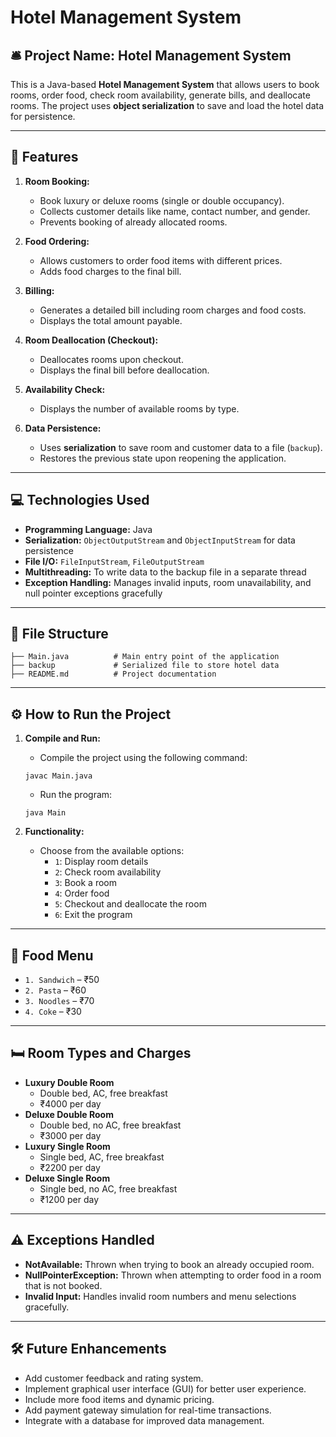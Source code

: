# Hotel Management System

## 🛎️ **Project Name:** Hotel Management System  
This is a Java-based **Hotel Management System** that allows users to book rooms, order food, check room availability, generate bills, and deallocate rooms. The project uses **object serialization** to save and load the hotel data for persistence.

---

## 🚀 **Features**
1. **Room Booking:**
   - Book luxury or deluxe rooms (single or double occupancy).
   - Collects customer details like name, contact number, and gender.
   - Prevents booking of already allocated rooms.

2. **Food Ordering:**
   - Allows customers to order food items with different prices.
   - Adds food charges to the final bill.

3. **Billing:**
   - Generates a detailed bill including room charges and food costs.
   - Displays the total amount payable.

4. **Room Deallocation (Checkout):**
   - Deallocates rooms upon checkout.
   - Displays the final bill before deallocation.

5. **Availability Check:**
   - Displays the number of available rooms by type.

6. **Data Persistence:**
   - Uses **serialization** to save room and customer data to a file (`backup`).
   - Restores the previous state upon reopening the application.

---

## 💻 **Technologies Used**
- **Programming Language:** Java  
- **Serialization:** `ObjectOutputStream` and `ObjectInputStream` for data persistence  
- **File I/O:** `FileInputStream`, `FileOutputStream`  
- **Multithreading:** To write data to the backup file in a separate thread  
- **Exception Handling:** Manages invalid inputs, room unavailability, and null pointer exceptions gracefully  

---

## 📁 **File Structure**
```
├── Main.java          # Main entry point of the application
├── backup             # Serialized file to store hotel data
├── README.md          # Project documentation
```

---

## ⚙️ **How to Run the Project**
1. **Compile and Run:**
   - Compile the project using the following command:
   ```
   javac Main.java
   ```
   - Run the program:
   ```
   java Main
   ```

2. **Functionality:**
   - Choose from the available options:
     - `1`: Display room details  
     - `2`: Check room availability  
     - `3`: Book a room  
     - `4`: Order food  
     - `5`: Checkout and deallocate the room  
     - `6`: Exit the program  

---

## 🍴 **Food Menu**
- `1. Sandwich` – ₹50  
- `2. Pasta` – ₹60  
- `3. Noodles` – ₹70  
- `4. Coke` – ₹30  

---

## 🛏️ **Room Types and Charges**
- **Luxury Double Room**  
  - Double bed, AC, free breakfast  
  - ₹4000 per day  
- **Deluxe Double Room**  
  - Double bed, no AC, free breakfast  
  - ₹3000 per day  
- **Luxury Single Room**  
  - Single bed, AC, free breakfast  
  - ₹2200 per day  
- **Deluxe Single Room**  
  - Single bed, no AC, free breakfast  
  - ₹1200 per day  

---

## ⚠️ **Exceptions Handled**
- **NotAvailable:** Thrown when trying to book an already occupied room.  
- **NullPointerException:** Thrown when attempting to order food in a room that is not booked.  
- **Invalid Input:** Handles invalid room numbers and menu selections gracefully.  

---

## 🛠️ **Future Enhancements**
- Add customer feedback and rating system.  
- Implement graphical user interface (GUI) for better user experience.  
- Include more food items and dynamic pricing.  
- Add payment gateway simulation for real-time transactions.  
- Integrate with a database for improved data management.
